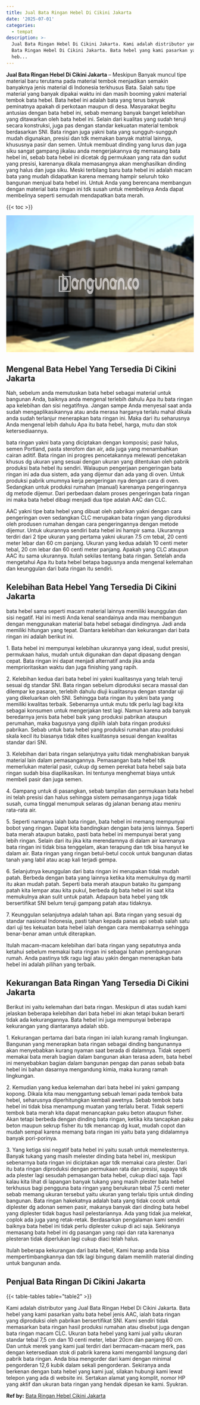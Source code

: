 ```yaml
---
title: Jual Bata Ringan Hebel Di Cikini Jakarta
date: '2025-07-01'
categories:
  - tempat
description: >-
  Jual Bata Ringan Hebel Di Cikini Jakarta. Kami adalah distributor yang Jual
  Bata Ringan Hebel Di Cikini Jakarta. Bata hebel yang kami pasarkan yaitu bata
  heb...
---
```


**Jual Bata Ringan Hebel Di Cikini Jakarta** – Meskipun Banyak muncul tipe material baru terutama pada material tembok menjadikan semakin banyaknya jenis material di Indonesia terkhusus Bata. Salah satu tipe material yang banyak dipakai waktu ini dan masih booming yakni material tembok bata hebel. Bata hebel ini adalah bata yang terus banyak peminatnya apakah di perkotaan maupun di desa. Masyarakat begitu antusias dengan bata hebel ini, sebab memang banyak banget kelebihan yang ditawarkan oleh bata hebel ini. Selain dari kualitas yang sudah teruji secara konstruksi, juga pas dengan standar kekuatan material tembok berdasarkan SNI. Bata ringan juga yakni bata yang sungguh-sungguh mudah digunakan, presisi dan tdk memakan banyak matrial lainnya, khususnya pasir dan semen. Untuk membuat dinding yang lurus dan juga siku sangat gampang jikalau anda mengerjakannya dg memasang bata hebel ini, sebab bata hebel ini dicetak dg permukaan yang rata dan sudut yang presisi, karenanya dikala memasangnya akan menghasilkan dinding yang halus dan juga siku. Meski terbilang baru bata hebel ini adalah macam bata yang mudah didapatkan karena memang hampir seluruh toko bangunan menjual bata hebel ini. Untuk Anda yang berencana membangun dengan material bata ringan ini tdk susah untuk membelinya Anda dapat membelinya seperti semudah mendapatkan bata merah.

{{< toc >}}

![Jual Bata Ringan Hebel Di Cikini Jakarta](/images/jual-hebel-murah-35.png)

## Mengenal Bata Hebel Yang Tersedia Di Cikini Jakarta

Nah, sebelum anda memutuskan bata hebel sebagai material untuk bangunan Anda, baiknya anda mengenal terlebih dahulu Apa itu bata ringan apa kelebihan dan sisi negatifnya. Jangan sampe Anda menyesal saat anda sudah mengaplikasikannya atau anda merasa harganya terlalu mahal dikala anda sudah terlanjur menerapkan bata ringan ini. Maka dari itu seharusnya Anda mengenal lebih dahulu Apa itu bata hebel, harga, mutu dan stok ketersediaannya.

bata ringan yakni bata yang diciptakan dengan komposisi; pasir halus, semen Portland, pasta sterofom dan air, ada juga yang menambahkan cairan aditif. Bata ringan ini progres pencetakannya melewati pencetakan khusus dg ukuran yang sesuai dengan ukuran yang ditentukan oleh pabrik produksi bata hebel itu sendiri. Walaupun pengerjaan pengeringan bata ringan ini ada dua sistem, ada yang dijemur dan ada yang di oven. Untuk produksi pabrik umumnya kerja pengeringan nya dengan cara di oven. Sedangkan untuk produksi rumahan (manual) karenanya pengeringannya dg metode dijemur. Dari perbedaan dalam proses pengeringan bata ringan ini maka bata hebel dibagi menjadi dua tipe adalah AAC dan CLC.

AAC yakni tipe bata hebel yang dibuat oleh pabrikan yakni dengan cara pengeringan oven sedangkan CLC merupakan bata ringan yang diproduksi oleh produsen rumahan dengan cara pengeringannya dengan metode dijemur. Untuk ukurannya sendiri bata hebel ini hampir sama. Ukurannya terdiri dari 2 tipe ukuran yang pertama yakni ukuran 7.5 cm tebal, 20 centi meter lebar dan 60 cm panjang. Ukuran yang kedua adalah 10 centi meter tebal, 20 cm lebar dan 60 centi meter panjang. Apakah yang CLC ataupun AAC itu sama ukurannya. Itulah sekilas tentang bata ringan. Setelah anda mengetahui Apa itu bata hebel betapa bagusnya anda mengenal kelemahan dan keunggulan dari bata ringan itu sendiri.

## Kelebihan Bata Hebel Yang Tersedia Di Cikini Jakarta

bata hebel sama seperti macam material lainnya memiliki keunggulan dan sisi negatif. Hal ini mesti Anda kenal seandainya anda mau membangun dengan menggunakan material bata hebel sebagai dindingnya. Jadi anda memiliki hitungan yang tepat. Diantara kelebihan dan kekurangan dari bata ringan ini adalah berikut ini.

1\. Bata hebel ini mempunyai kelebihan ukurannya yang ideal, sudut presisi, permukaan halus, mudah untuk digunakan dan dapat dipasang dengan cepat. Bata ringan ini dapat menjadi alternatif anda jika anda memprioritaskan waktu dan juga finishing yang rapih.

2\. Kelebihan kedua dari bata hebel ini yakni kualitasnya yang telah teruji sesuai dg standar SNI. Bata ringan sebelum diproduksi secara massal dan dilempar ke pasaran, terlebih dahulu diuji kualitasnya dengan standar uji yang dikeluarkan oleh SNI. Sehingga bata ringan itu yakni bata yang memiliki kwalitas terbaik. Sebenarnya untuk mutu tdk perlu lagi bagi kita sebagai konsumen untuk mengerjakan test lagi. Namun karena ada banyak beredarnya jenis bata hebel baik yang produksi pabrikan ataupun perumahan, maka bagusnya yang dipilih ialah bata ringan produksi pabrikan. Sebab untuk bata hebel yang produksi rumahan atau produksi skala kecil itu biasanya tidak dites kualitasnya sesuai dengan kwalitas standar dari SNI.

3\. Kelebihan dari bata ringan selanjutnya yaitu tidak menghabiskan banyak material lain dalam pemasangannya. Pemasangan bata hebel tdk memerlukan material pasir, cukup dg semen perekat bata hebel saja bata ringan sudah bisa diaplikasikan. Ini tentunya menghemat biaya untuk membeli pasir dan juga semen.

4\. Gampang untuk di pasangkan, sebab tampilan dan permukaan bata hebel ini telah presisi dan halus sehingga sistem pemasangannya juga tidak susah, cuma tinggal menumpuk selaras dg jalanan benang atau meniru rata-rata air.

5\. Seperti namanya ialah bata ringan, bata hebel ini memang mempunyai bobot yang ringan. Dapat kita bandingkan dengan bata jenis lainnya. Seperti bata merah ataupun batako, pasti bata hebel ini mempunyai berat yang lebih ringan. Selain dari itu jika kita merendamnya di dalam air karenanya bata ringan ini tidak bisa tenggelam, akan terapung dan tdk bisa hanyut ke dalam air. Bata ringan yang ringan betul-betul cocok untuk bangunan diatas tanah yang labil atau acap kali terjadi gempa.

6\. Selanjutnya keunggulan dari bata ringan ini merupakan tidak mudah patah. Berbeda dengan bata yang lainnya ketika kita memukulnya dg martil itu akan mudah patah. Seperti bata merah ataupun batako itu gampang patah kita lempar atau kita pukul, berbeda dg bata hebel ini saat kita memukulnya akan sulit untuk patah. Adapaun bata hebel yang tdk bersertifikat SNI belum teruji gampang patah atau tidaknya.

7\. Keunggulan selanjutnya adalah tahan api. Bata ringan yang sesuai dg standar nasional Indonesia, pasti tahan kepada panas api sebab salah satu dari uji tes kekuatan bata hebel ialah dengan cara membakarnya sehingga benar-benar aman untuk diterapkan.

Itulah macam-macam kelebihan dari bata ringan yang sepatutnya anda ketahui sebelum memakai bata ringan ini sebagai bahan pembangunan rumah. Anda pastinya tdk ragu lagi atau yakin dengan menerapkan bata hebel ini adalah pilihan yang terbaik.

## Kekurangan Bata Ringan Yang Tersedia Di Cikini Jakarta

Berikut ini yaitu kelemahan dari bata ringan. Meskipun di atas sudah kami jelaskan beberapa kelebihan dari bata hebel ini akan tetapi bukan berarti tidak ada kekurangannya. Bata hebel ini juga mempunyai beberapa kekurangan yang diantaranya adalah sbb.

1\. Kekurangan pertama dari bata ringan ini ialah kurang ramah lingkungan. Bangunan yang menerapkan bata ringan sebagai dinding bangunannya akan menyebabkan kurang nyaman saat berada di dalamnya. Tidak seperti memakai bata merah bagian dalam bangunan akan terasa adem, bata hebel ini menyebabkan bagian dalam bangunan pengap dan panas sebab bata hebel ini bahan dasarnya mengandung kimia, maka kurang ramah lingkungan.

2\. Kemudian yang kedua kelemahan dari bata hebel ini yakni gampang kopong. Dikala kita mau menggantung sebuah lemari pada tembok bata hebel, seharusnya diperhitungkan kembali awetnya. Sebab tembok bata hebel ini tidak bisa menampung muatan yang terlalu berat. Tidak seperti tembok bata merah kita dapat menancapkan paku beton ataupun fisher. Akan tetapi berbeda dengan dinding bata ringan, ketika kita tancapkan paku beton maupun sekrup fisher itu tdk menancap dg kuat, mudah copot dan mudah sempal karena memang bata ringan ini yaitu bata yang didalamnya banyak pori-porinya.

3\. Yang ketiga sisi negatif bata hebel ini yaitu susah untuk memelesternya. Banyak tukang yang masih melester dinding bata hebel ini, meskipun sebenarnya bata ringan ini diciptakan agar tdk memakai cara plester. Dari itu bata ringan diproduksi dengan permukaan rata dan presisi, supaya tdk ada plester lagi sesudah pemasangan bata hebel, cukup diaci saja. Tapi kalau kita lihat di lapangan banyak tukang yang masih plester bata hebel terkhusus bagi pengguna bata ringan yang berukuran tebal 7,5 centi meter sebab memang ukuran tersebut yaitu ukuran yang terlalu tipis untuk dinding bangunan. Bata ringan hakekatnya adalah bata yang tidak cocok untuk diplester dg adonan semen pasir, makanya banyak dari dinding bata hebel yang diplester tidak bagus hasil pelestariannya. Ada yang tidak jua melekat, coplok ada juga yang retak-retak. Berdasarkan pengalaman kami sendiri baiknya bata hebel ini tidak perlu diplester cukup di aci saja. Sekiranya memasang bata hebel ini dg pasangan yang rapi dan rata karenanya plesteran tidak diperlukan lagi cukup diaci telah halus.

Itulah beberapa kekurangan dari bata hebel, Kami harap anda bisa mempertimbangkannya dan tdk lagi bingung dalam memilih material dinding untuk bangunan anda.

## Penjual Bata Ringan Di Cikini Jakarta

{{< table-tables table="table2" >}}

Kami adalah distributor yang Jual Bata Ringan Hebel Di Cikini Jakarta. Bata hebel yang kami pasarkan yaitu bata hebel jenis AAC, ialah bata ringan yang diproduksi oleh pabrikan bersertifikat SNI. Kami sendiri tidak memasarkan bata ringan hasil produksi rumahan atau disebut juga dengan bata ringan macam CLC. Ukuran bata hebel yang kami jual yaitu ukuran standar tebal 7,5 cm dan 10 centi meter, lebar 20cm dan panjang 60 cm. Dan untuk merek yang kami jual terdiri dari bermacam-macam merk, pas dengan ketersediaan stok di pabrik karena kami mengambil langsung dari pabrik bata ringan. Anda bisa mengorder dari kami dengan minimal pengorderan 12,6 kubik dalam sekali pengorderan. Sekiranya anda berkenan dengan bata hebel yang kami jual, silakan hubungi kami lewat telepon yang ada di website ini. Sertakan alamat yang komplit, nomor HP yang aktif dan ukuran bata ringan yang hendak dipesan ke kami. Syukran.

**Ref by:** [Bata Ringan Hebel Cikini Jakarta](https://id.wikipedia.org/wiki/Bata)
